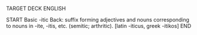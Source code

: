 TARGET DECK
ENGLISH

START
Basic
-itic
Back: suffix forming adjectives and nouns corresponding to nouns in -ite, -itis, etc. (semitic; arthritic). [latin -iticus, greek -itikos]
END
